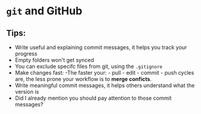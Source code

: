 # `git` and GitHub

## Tips:

- Write useful and explaining commit messages, it helps you track your progress
- Empty folders won't get synced
- You can exclude specifc files from git, using the `.gitignore`
- Make changes fast:
    -The faster your:
        - pull
        - edit
        - commit
        - push
    cycles are, the less prone your workflow is to **merge conficts**.
- Write meaningful commit messages, it helps others understand what the version is
- Did I already mention you should pay attention to those commit messages?
